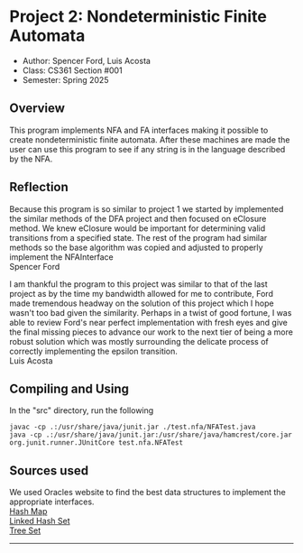 # Project 2: Nondeterministic Finite Automata

* Author: Spencer Ford, Luis Acosta
* Class: CS361 Section #001
* Semester: Spring 2025

## Overview

This program implements NFA and FA interfaces making it possible to create nondeterministic finite automata.
After these machines are made the user can use this program to see if any string is in the language described by
the NFA.

## Reflection

Because this program is so similar to project 1 we started by implemented the similar methods of the 
DFA project and then focused on eClosure method. We knew eClosure would be important for determining
valid transitions from a specified state. The rest of the program had similar methods so the base
algorithm was copied and adjusted to properly implement the NFAInterface<br />
Spencer Ford

I am thankful the program to this project was similar to that of the last project as by the time
my bandwidth allowed for me to contribute, Ford made tremendous headway on the solution of this project
which I hope wasn't too bad given the similarity. Perhaps in a twist of good fortune, I was able to review
Ford's near perfect implementation with fresh eyes and give the final missing pieces to advance our work to
the next tier of being a more robust solution which was mostly surrounding the delicate process of
correctly implementing the epsilon transition.<br />
Luis Acosta

## Compiling and Using

In the "src" directory, run the following

`javac -cp .:/usr/share/java/junit.jar ./test.nfa/NFATest.java`<br />
`java -cp .:/usr/share/java/junit.jar:/usr/share/java/hamcrest/core.jar org.junit.runner.JUnitCore test.nfa.NFATest`

## Sources used

We used Oracles website to find the best data structures to implement the appropriate interfaces. <br />
[Hash Map](https://docs.oracle.com/javase/8/docs/api/java/util/HashMap.html) <br />
[Linked Hash Set](https://docs.oracle.com/javase/8/docs/api/java/util/LinkedHashSet.html) <br />
[Tree Set](https://docs.oracle.com/javase/8/docs/api/java/util/TreeSet.html) <br />

----------
